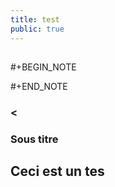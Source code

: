 ```yaml
---
title: test
public: true
---
```

##
#+BEGIN_NOTE

#+END_NOTE
### <
### Sous titre

## Ceci est un tes
